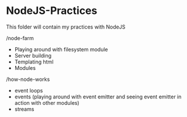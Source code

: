 # NodeJS-Practices

This folder will contain my practices with NodeJS

/node-farm

- Playing around with filesystem module
- Server building
- Templating html
- Modules

/how-node-works

- event loops
- events (playing around with event emitter and seeing event emitter in action with other modules)
- streams
